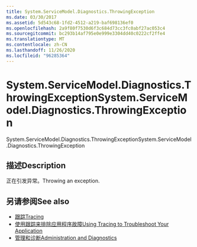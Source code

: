 ```yaml
---
title: System.ServiceModel.Diagnostics.ThrowingException
ms.date: 03/30/2017
ms.assetid: 5d543c68-1fd2-4512-a219-baf698136ef0
ms.openlocfilehash: 2a9f80f7530d6f3c684d73cc3fc0abf27ac053c4
ms.sourcegitcommit: bc293b14af795e0e999e3304dd40c0222cf2ffe4
ms.translationtype: MT
ms.contentlocale: zh-CN
ms.lasthandoff: 11/26/2020
ms.locfileid: "96285364"
---
```

# <a name="systemservicemodeldiagnosticsthrowingexception"></a><span data-ttu-id="acd1c-102">System.ServiceModel.Diagnostics.ThrowingException</span><span class="sxs-lookup"><span data-stu-id="acd1c-102">System.ServiceModel.Diagnostics.ThrowingException</span></span>

<span data-ttu-id="acd1c-103">System.ServiceModel.Diagnostics.ThrowingException</span><span class="sxs-lookup"><span data-stu-id="acd1c-103">System.ServiceModel.Diagnostics.ThrowingException</span></span>  
  
## <a name="description"></a><span data-ttu-id="acd1c-104">描述</span><span class="sxs-lookup"><span data-stu-id="acd1c-104">Description</span></span>  

 <span data-ttu-id="acd1c-105">正在引发异常。</span><span class="sxs-lookup"><span data-stu-id="acd1c-105">Throwing an exception.</span></span>  
  
## <a name="see-also"></a><span data-ttu-id="acd1c-106">另请参阅</span><span class="sxs-lookup"><span data-stu-id="acd1c-106">See also</span></span>

- [<span data-ttu-id="acd1c-107">跟踪</span><span class="sxs-lookup"><span data-stu-id="acd1c-107">Tracing</span></span>](index.md)
- [<span data-ttu-id="acd1c-108">使用跟踪来排除应用程序故障</span><span class="sxs-lookup"><span data-stu-id="acd1c-108">Using Tracing to Troubleshoot Your Application</span></span>](using-tracing-to-troubleshoot-your-application.md)
- [<span data-ttu-id="acd1c-109">管理和诊断</span><span class="sxs-lookup"><span data-stu-id="acd1c-109">Administration and Diagnostics</span></span>](../index.md)
